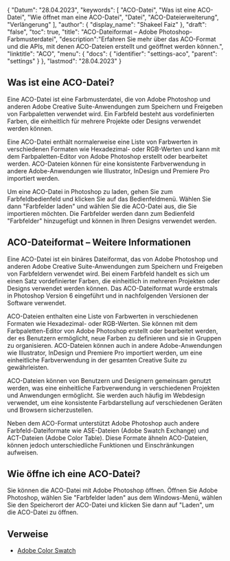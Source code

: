 {
"Datum": "28.04.2023",
  "keywords": [
"ACO-Datei",
"Was ist eine ACO-Datei",
"Wie öffnet man eine ACO-Datei",
"Datei",
"ACO-Dateierweiterung",
"Verlängerung"
],
  "author": {
"display_name": "Shakeel Faiz"
},
"draft": "false",
"toc": true,
"title": "ACO-Dateiformat – Adobe Photoshop-Farbmusterdatei",
  "description":"Erfahren Sie mehr über das ACO-Format und die APIs, mit denen ACO-Dateien erstellt und geöffnet werden können.",
"linktitle": "ACO",
  "menu": {
    "docs": {
      "identifier": "settings-aco",
"parent": "settings"
}
},
"lastmod": "28.04.2023"
}

## Was ist eine ACO-Datei?

Eine ACO-Datei ist eine Farbmusterdatei, die von Adobe Photoshop und anderen Adobe Creative Suite-Anwendungen zum Speichern und Freigeben von Farbpaletten verwendet wird. Ein Farbfeld besteht aus vordefinierten Farben, die einheitlich für mehrere Projekte oder Designs verwendet werden können.

Eine ACO-Datei enthält normalerweise eine Liste von Farbwerten in verschiedenen Formaten wie Hexadezimal- oder RGB-Werten und kann mit dem Farbpaletten-Editor von Adobe Photoshop erstellt oder bearbeitet werden. ACO-Dateien können für eine konsistente Farbverwendung in andere Adobe-Anwendungen wie Illustrator, InDesign und Premiere Pro importiert werden.

Um eine ACO-Datei in Photoshop zu laden, gehen Sie zum Farbfeldbedienfeld und klicken Sie auf das Bedienfeldmenü. Wählen Sie dann "Farbfelder laden" und wählen Sie die ACO-Datei aus, die Sie importieren möchten. Die Farbfelder werden dann zum Bedienfeld "Farbfelder" hinzugefügt und können in Ihren Designs verwendet werden.

## ACO-Dateiformat – Weitere Informationen

Eine ACO-Datei ist ein binäres Dateiformat, das von Adobe Photoshop und anderen Adobe Creative Suite-Anwendungen zum Speichern und Freigeben von Farbfeldern verwendet wird. Bei einem Farbfeld handelt es sich um einen Satz vordefinierter Farben, die einheitlich in mehreren Projekten oder Designs verwendet werden können. Das ACO-Dateiformat wurde erstmals in Photoshop Version 6 eingeführt und in nachfolgenden Versionen der Software verwendet.

ACO-Dateien enthalten eine Liste von Farbwerten in verschiedenen Formaten wie Hexadezimal- oder RGB-Werten. Sie können mit dem Farbpaletten-Editor von Adobe Photoshop erstellt oder bearbeitet werden, der es Benutzern ermöglicht, neue Farben zu definieren und sie in Gruppen zu organisieren. ACO-Dateien können auch in andere Adobe-Anwendungen wie Illustrator, InDesign und Premiere Pro importiert werden, um eine einheitliche Farbverwendung in der gesamten Creative Suite zu gewährleisten.

ACO-Dateien können von Benutzern und Designern gemeinsam genutzt werden, was eine einheitliche Farbverwendung in verschiedenen Projekten und Anwendungen ermöglicht. Sie werden auch häufig im Webdesign verwendet, um eine konsistente Farbdarstellung auf verschiedenen Geräten und Browsern sicherzustellen.

Neben dem ACO-Format unterstützt Adobe Photoshop auch andere Farbfeld-Dateiformate wie ASE-Dateien (Adobe Swatch Exchange) und ACT-Dateien (Adobe Color Table). Diese Formate ähneln ACO-Dateien, können jedoch unterschiedliche Funktionen und Einschränkungen aufweisen.

## Wie öffne ich eine ACO-Datei?

Sie können die ACO-Datei mit Adobe Photoshop öffnen. Öffnen Sie Adobe Photoshop, wählen Sie "Farbfelder laden" aus dem Windows-Menü, wählen Sie den Speicherort der ACO-Datei und klicken Sie dann auf "Laden", um die ACO-Datei zu öffnen.

## Verweise
* [Adobe Color Swatch](https://color.adobe.com/create/color-wheel)

